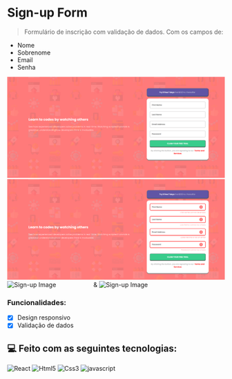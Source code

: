 # Sign-up Form

> Formulário de inscrição com validação de dados.
> Com os campos de:

- Nome
- Sobrenome
- Email
- Senha

<img src="public\imagens\ReadmeImg1.png" alt="Sign-up Image"/>
<img src="public\imagens\ReadmeImg2.png" alt="Sign-up Image">
<img src="public\imagens\mobile.gif" alt="Sign-up Image">  &nbsp; &nbsp; &nbsp; &nbsp; &nbsp; &nbsp; &nbsp;&nbsp; &nbsp;&nbsp;&nbsp; &nbsp; &
<img src="public\imagens\mobile (1).gif" alt="Sign-up Image">

### Funcionalidades:

- [x] Design responsivo
- [x] Validação de dados

## 💻 Feito com as seguintes tecnologias:

<img src='https://img.shields.io/badge/React-20232A?style=for-the-badge&logo=react&logoColor=61DAFB' alt='React'>
<img src='https://img.shields.io/badge/HTML5-E34F26?style=for-the-badge&logo=html5&logoColor=white' alt='Html5'>
<img src='https://img.shields.io/badge/CSS3-1572B6?style=for-the-badge&logo=css3&logoColor=white' alt='Css3'>
<img src='https://img.shields.io/badge/JavaScript-F7DF1E?style=for-the-badge&logo=javascript&logoColor=black'alt='javascript'>
